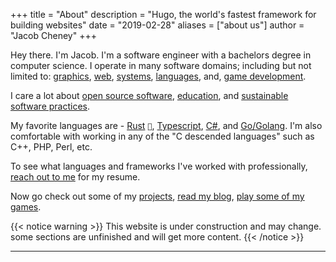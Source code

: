 +++
title = "About"
description = "Hugo, the world's fastest framework for building websites"
date = "2019-02-28"
aliases = ["about us"]
author = "Jacob Cheney"
+++



Hey there. I'm Jacob. I'm a software engineer with a bachelors degree in computer science. I operate in many software domains; including but not limited to: 
[graphics](/tags/graphics), 
[web](/tags/web),
[systems](/tags/systems),
[languages](/tags/languages),
and, [game development](/tags/game-development). 

I care a lot about [open source software](/tags/open-source), [education](/tags/education), and [sustainable software practices](/tags/sustainability). 

My favorite languages are -  [Rust](/tags/rust)<span class="nowrap"><span class="emojify"></span> <code>:crab:</code></span>, 
[Typescript](/tags/typescript), 
[C#](/tags/c#), 
and [Go/Golang](/tags/golang).
I'm also comfortable with working in any of the "C descended languages" such as C++, PHP, Perl, etc.

To see what languages and frameworks I've worked with professionally, [reach out to me](/contact/) for my resume.

Now go check out some of my [projects](/projects/), [read my blog](/posts/), [play some of my games]().

{{< notice warning >}}
This website is under construction and may change. some sections are unfinished and will get more content. 
{{< /notice >}}

---